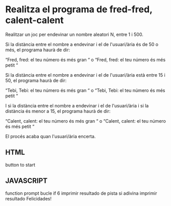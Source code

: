 # Realitza el programa de fred-fred, calent-calent

Realitzar un joc per endevinar un nombre aleatori N, entre 1 i 500.

Si la distància entre el nombre a endevinar i el de l'usuari/ària és de 50 o més, el programa haurà de dir:

“Fred, fred: el teu número és més gran “ o “Fred, fred: el teu número és més petit “


Si la distància entre el nombre a endevinar i el de l'usuari/ària està entre 15 i 50, el programa haurà de dir:

“Tebi, Tebi: el teu número és més gran “ o “Tebi, Tebi: el teu número és més petit “ 


I si la distància entre el nombre a endevinar i el de l'usuari/ària i si la distància és menor a 15, el programa haurà de dir:

“Calent, calent: el teu número és més gran “ o “Calent, calent: el teu número és més petit “

El procés acaba quan l'usuari/ària encerta.

## HTML
button to start

## JAVASCRIPT
function
prompt bucle
if 6
imprimir resultado de pista
si adivina imprimir resultado Felicidades!